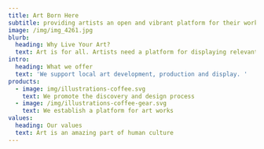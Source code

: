 ```yaml
---
title: Art Born Here
subtitle: providing artists an open and vibrant platform for their work.
image: /img/img_4261.jpg
blurb:
  heading: Why Live Your Art?
  text: Art is for all. Artists need a platform for displaying relevant work.
intro:
  heading: What we offer
  text: 'We support local art development, production and display. '
products:
  - image: img/illustrations-coffee.svg
    text: We promote the discovery and design process
  - image: /img/illustrations-coffee-gear.svg
    text: We establish a platform for art works
values:
  heading: Our values
  text: Art is an amazing part of human culture
---
```


